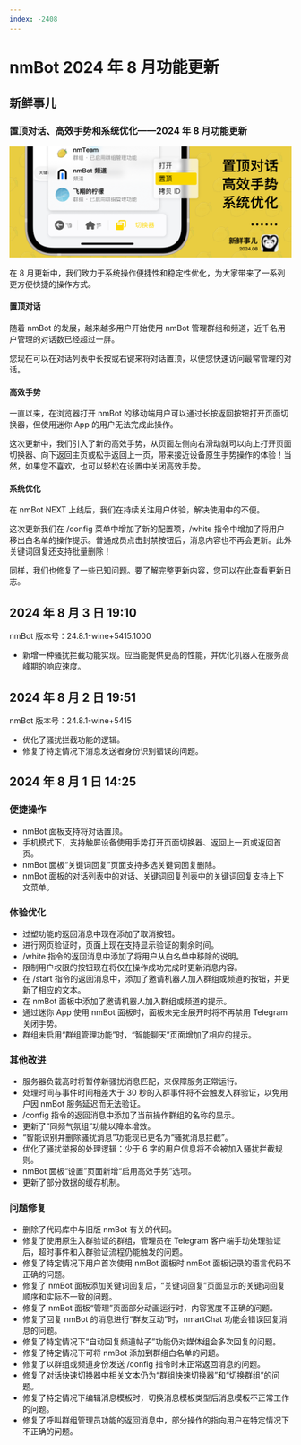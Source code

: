 ```yaml
---
index: -2408
---
```


# nmBot 2024 年 8 月功能更新

## 新鲜事儿
### 置顶对话、高效手势和系统优化——2024 年 8 月功能更新

![](../img/update-pictures/nmbot-2408.png)

在 8 月更新中，我们致力于系统操作便捷性和稳定性优化，为大家带来了一系列更方便快捷的操作方式。

#### 置顶对话

随着 nmBot 的发展，越来越多用户开始使用 nmBot 管理群组和频道，近千名用户管理的对话数已经超过一屏。

您现在可以在对话列表中长按或右键来将对话置顶，以便您快速访问最常管理的对话。

#### 高效手势

一直以来，在浏览器打开 nmBot 的移动端用户可以通过长按返回按钮打开页面切换器，但使用迷你 App 的用户无法完成此操作。

这次更新中，我们引入了新的高效手势，从页面左侧向右滑动就可以向上打开页面切换器、向下返回主页或松手返回上一页，带来接近设备原生手势操作的体验！当然，如果您不喜欢，也可以轻松在设置中关闭高效手势。

#### 系统优化

在 nmBot NEXT 上线后，我们在持续关注用户体验，解决使用中的不便。

这次更新我们在 /config 菜单中增加了新的配置项，/white 指令中增加了将用户移出白名单的操作提示。普通成员点击封禁按钮后，消息内容也不再会更新。此外关键词回复还支持批量删除！

同样，我们也修复了一些已知问题。要了解完整更新内容，您可以[在此](https://nmbotdoc.nmnm.fun/update-log/2024-08/)查看更新日志。

## 2024 年 8 月 3 日 19:10
nmBot 版本号：24.8.1-wine+5415.1000

- 新增一种骚扰拦截功能实现。应当能提供更高的性能，并优化机器人在服务高峰期的响应速度。

## 2024 年 8 月 2 日 19:51
nmBot 版本号：24.8.1-wine+5415

- 优化了骚扰拦截功能的逻辑。
- 修复了特定情况下消息发送者身份识别错误的问题。

## 2024 年 8 月 1 日 14:25
### 便捷操作
- nmBot 面板支持将对话置顶。
- 手机模式下，支持触屏设备使用手势打开页面切换器、返回上一页或返回首页。
- nmBot 面板“关键词回复”页面支持多选关键词回复删除。
- nmBot 面板的对话列表中的对话、关键词回复列表中的关键词回复支持上下文菜单。

### 体验优化
- 过塑功能的返回消息中现在添加了取消按钮。
- 进行网页验证时，页面上现在支持显示验证的剩余时间。
- /white 指令的返回消息中添加了将用户从白名单中移除的说明。
- 限制用户权限的按钮现在将仅在操作成功完成时更新消息内容。
- 在 /start 指令的返回消息中，添加了邀请机器人加入群组或频道的按钮，并更新了相应的文本。
- 在 nmBot 面板中添加了邀请机器人加入群组或频道的提示。
- 通过迷你 App 使用 nmBot 面板时，面板未完全展开时将不再禁用 Telegram 关闭手势。
- 群组未启用“群组管理功能”时，“智能聊天”页面增加了相应的提示。

### 其他改进
- 服务器负载高时将暂停新骚扰消息匹配，来保障服务正常运行。
- 处理时间与事件时间相差大于 30 秒的入群事件将不会触发入群验证，以免用户因 nmBot 服务延迟而无法验证。
- /config 指令的返回消息中添加了当前操作群组的名称的显示。
- 更新了“同频气氛组”功能以降本增效。
- “智能识别并删除骚扰消息”功能现已更名为“骚扰消息拦截”。
- 优化了骚扰举报的处理逻辑：少于 6 字的用户信息将不会被加入骚扰拦截规则。
- nmBot 面板“设置”页面新增“启用高效手势”选项。
- 更新了部分数据的缓存机制。

### 问题修复
- 删除了代码库中与旧版 nmBot 有关的代码。
- 修复了使用原生入群验证的群组，管理员在 Telegram 客户端手动处理验证后，超时事件和入群验证流程仍能触发的问题。
- 修复了特定情况下用户首次使用 nmBot 面板时 nmBot 面板记录的语言代码不正确的问题。
- 修复了 nmBot 面板添加关键词回复后，“关键词回复”页面显示的关键词回复顺序和实际不一致的问题。
- 修复了 nmBot 面板“管理”页面部分动画运行时，内容宽度不正确的问题。
- 修复了回复 nmBot 的消息进行“群友互动”时，nmartChat 功能会错误回复消息的问题。
- 修复了特定情况下“自动回复频道帖子”功能仍对媒体组会多次回复的问题。
- 修复了特定情况下可将 nmBot 添加到群组白名单的问题。
- 修复了以群组或频道身份发送 /config 指令时未正常返回消息的问题。
- 修复了对话快速切换器中相关文本仍为“群组快速切换器”和“切换群组”的问题。
- 修复了特定情况下编辑消息模板时，切换消息模板类型后消息模板不正常工作的问题。
- 修复了呼叫群组管理员功能的返回消息中，部分操作的指向用户在特定情况下不正确的问题。
